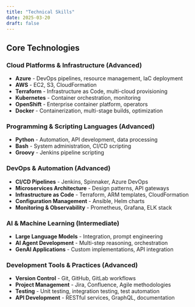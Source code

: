 ```yaml
---
title: "Technical Skills"
date: 2025-03-20
draft: false
---
```


## Core Technologies

### Cloud Platforms & Infrastructure (Advanced)
- **Azure** - DevOps pipelines, resource management, IaC deployment
- **AWS** - EC2, S3, CloudFormation
- **Terraform** - Infrastructure as Code, multi-cloud provisioning
- **Kubernetes** - Container orchestration, monitoring
- **OpenShift** - Enterprise container platform, operators
- **Docker** - Containerization, multi-stage builds, optimization

### Programming & Scripting Languages (Advanced)
- **Python** - Automation, API development, data processing
- **Bash** - System administration, CI/CD scripting
- **Groovy** - Jenkins pipeline scripting

### DevOps & Automation (Advanced)
- **CI/CD Pipelines** - Jenkins, Spinnaker, Azure DevOps
- **Microservices Architecture** - Design patterns, API gateways
- **Infrastructure as Code** - Terraform, ARM templates, CloudFormation
- **Configuration Management** - Ansible, Helm charts
- **Monitoring & Observability** - Prometheus, Grafana, ELK stack

### AI & Machine Learning (Intermediate)
- **Large Language Models** - Integration, prompt engineering
- **AI Agent Development** - Multi-step reasoning, orchestration
- **GenAI Applications** - Custom implementations, API integration

### Development Tools & Practices (Advanced)
- **Version Control** - Git, GitHub, GitLab workflows
- **Project Management** - Jira, Confluence, Agile methodologies
- **Testing** - Unit testing, integration testing, test automation
- **API Development** - RESTful services, GraphQL, documentation
